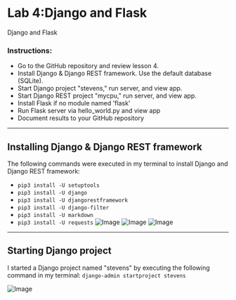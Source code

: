 # Lab 4:Django and Flask
Django and Flask
### Instructions: 
- Go to the GitHub repository and review lesson 4.
- Install Django & Django REST framework. Use the default database (SQLite).
- Start Django project "stevens," run server, and view app.
- Start Django REST project "mycpu," run server, and view app.
- Install Flask if no module named 'flask'
- Run Flask server via hello_world.py and view app
- Document results to your GitHub repository

--- 
## Installing Django & Django REST framework
The following commands were executed in my terminal to install Django and Django REST framework: 
- `pip3 install -U setuptools` 
- `pip3 install -U django`
- `pip3 install -U djangorestframework`
- `pip3 install -U django-filter`
- `pip3 install -U markdown`
- `pip3 install -U requests`
![Image](https://github.com/user-attachments/assets/70da05bc-5cc7-4710-b129-7ed259d0abb4)
![Image](https://github.com/user-attachments/assets/98fb9076-1af9-4175-927e-910d171ec621)
![Image](https://github.com/user-attachments/assets/bfbb67fb-b1e5-48b8-a46e-aac3fd6f5869)

---

## Starting Django project
I started a Django project named "stevens" by executing the following command in my terminal:
`django-admin startproject stevens`

![Image](https://github.com/user-attachments/assets/965b3226-35b0-4a6f-8eb9-f7c9c4cf8d26)
